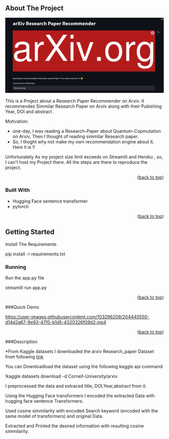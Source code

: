 



<!-- ABOUT THE PROJECT -->
## About The Project
![alt text](https://github.com/Shyam657/Arxiv-recommendation/blob/main/Files/Screenshot.png?raw=true)


This is a Project about a Research Paper Recommender on Arxiv. It recommendes Simmilar Research Paper on Arxiv along with their Pubishing Year, DOI and abstract . 

Motivation:
*  one-day, I was reading a Research-Paper about Quantum-Copmutation on Arxiv, Then I thought of reading simmilar Research paper. 
*  So, I thoght why not make my own recommendation engine about it. Here it is !!

Unfortunately As  my project size  limit exceeds on Streamlit and Heroku , so, I can't host my Project there. All the steps are there to reproduce the project.




<p align="right">(<a href="#readme-top">back to top</a>)</p>



### Built With



* Hugging Face sentence transformer
* pytorch

<p align="right">(<a href="#readme-top">back to top</a>)</p>



<!-- GETTING STARTED -->
## Getting Started

Install The Requirements 

 pip install -r requirements.txt


### Running

Run the app.py file


streamlit run app.py

<p align="right">(<a href="#readme-top">back to top</a>)</p>

###Quick Demo



https://user-images.githubusercontent.com/103296209/204440550-d14d2a67-9e93-47f0-b1d5-4320326f09d2.mp4




<p align="right">(<a href="#readme-top">back to top</a>)</p>

###Description

*From Kaggle datasets I downloaded the arxiv Research_paper Dataset from following [link](https://www.kaggle.com/datasets/Cornell-University/arxiv/code)

You can Downloadload the dataset using the following kaggle api command


!kaggle datasets download -d Cornell-University/arxiv


I preprocessed the data and extraced title, DOI,Year,abstract from it.


Using the Hugging Face transformers I encoded the extracted Data with hugging face sentence Transformers.


Used cosine simmilarity with encoded  Search keyword (encoded with the same model of transformers) and original Data.
 
Extracted and Printed the desired information with resulting cosine simmilarity.

